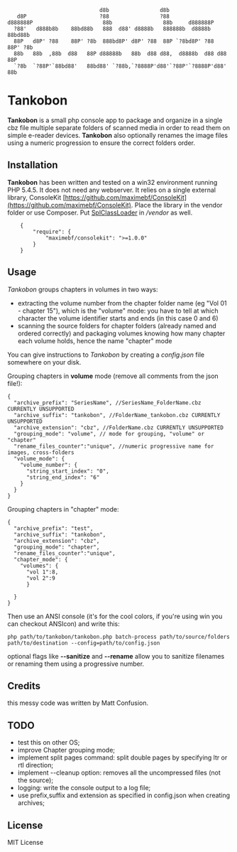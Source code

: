 ```
                             d8b                d8b                        
   d8P                       ?88                ?88                        
d888888P                      88b                88b     d888888P                 
  ?88'   d888b8b    88bd88b   888  d88' d8888b   888888b  d8888b   88bd88b 
  88P   d8P' ?88    88P' ?8b  888bd8P' d8P' ?88  88P `?8bd8P' ?88  88P' ?8b
  88b   88b  ,88b  d88   88P d88888b   88b  d88 d88,  d8888b  d88 d88   88P
  `?8b  `?88P'`88bd88'   88bd88' `?88b,`?8888P'd88'`?88P'`?8888P'd88'   88b
``` 

# Tankobon

**Tankobon** is a small php console app to package and organize in a single cbz file multiple separate folders of scanned media in order to read them on simple e-reader devices. **Tankobon** also optionally renames the image files using a numeric progression to ensure the correct folders order. 

## Installation

**Tankobon** has been written and tested on a win32 environment running PHP 5.4.5. It does not need any webserver. 
It relies on a single external library, ConsoleKit [https://github.com/maximebf/ConsoleKit](https://github.com/maximebf/ConsoleKit). Place the library in the vendor folder or use Composer. Put [SplClassLoader](https://gist.github.com/jwage/221634) in */vendor* as well.

```
    {
        "require": {
            "maximebf/consolekit": ">=1.0.0"
        }
    } 
```

## Usage

*Tankobon* groups chapters in volumes in two ways:
- extracting the volume number from the chapter folder name (eg "Vol 01 - chapter 15"), which is the "volume" mode: you have to tell at which character the volume identifier starts and ends (in this case 0 and 6)
- scanning the source folders for chapter folders (already named and ordered correctly) and packaging volumes knowing how many chapter each volume holds, hence the name "chapter" mode 

You can give instructions to *Tankobon* by creating a *config.json* file somewhere on your disk.

Grouping chapters in **volume** mode (remove all comments from the json file!):
```
{
  "archive_prefix": "SeriesName", //SeriesName_FolderName.cbz CURRENTLY UNSUPPORTED
  "archive_suffix": "tankobon", //FolderName_tankobon.cbz CURRENTLY UNSUPPORTED
  "archive_extension": "cbz", //FolderName.cbz CURRENTLY UNSUPPORTED
  "grouping_mode": "volume", // mode for grouping, "volume" or "chapter"
  "rename_files_counter":"unique", //numeric progressive name for images, cross-folders
  "volume_mode": {
    "volume_number": {
      "string_start_index": "0", 
      "string_end_index": "6"
    }
  }
}
```
Grouping chapters in "chapter" mode:

```
{
  "archive_prefix": "test",
  "archive_suffix": "tankobon",
  "archive_extension": "cbz",
  "grouping_mode": "chapter",
  "rename_files_counter":"unique",
  "chapter_mode": {  
    "volumes": {
      "vol 1":8,
      "vol 2":9
      }
  
  }
}
```

Then use an ANSI console (it's for the cool colors, if you're using win you can checkout ANSIcon) and write this:
```
php path/to/tankobon/tankobon.php batch-process path/to/source/folders path/to/destination --config=path/to/config.json
```
optional flags like **--sanitize** and **--rename** allow you to sanitize filenames or renaming them using a progressive number.

## Credits

this messy code was written by Matt Confusion.

## TODO

- test this on other OS;
- improve Chapter grouping mode;
- implement split pages command: split double pages by specifying ltr or rtl direction;
- implement --cleanup option: removes all the uncompressed files (not the source);
- logging: write the console output to a log file;
- use prefix,suffix and extension as specified in config.json when creating archives;


## License

MIT License
